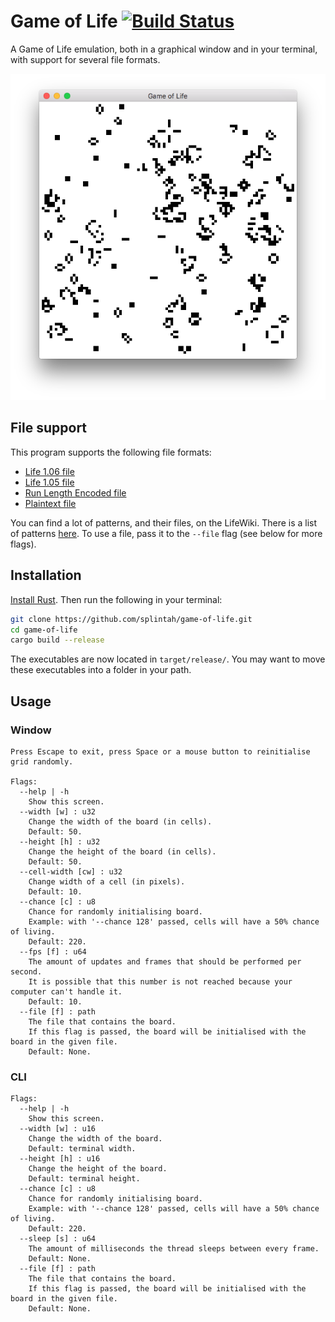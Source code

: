 # Game of Life [![Build Status](https://travis-ci.org/splintah/game-of-life.svg?branch=master)](https://travis-ci.org/splintah/game-of-life)
A Game of Life emulation, both in a graphical window and in your terminal, with support for several file formats.

![Window Demo](./window-demo.png)

## File support
This program supports the following file formats:
- [Life 1.06 file](http://www.conwaylife.com/wiki/Life_1.06)
- [Life 1.05 file](http://www.conwaylife.com/wiki/Life_1.05)
- [Run Length Encoded file](http://www.conwaylife.com/wiki/Run_Length_Encoded)
- [Plaintext file](http://www.conwaylife.com/wiki/Plaintext)

You can find a lot of patterns, and their files, on the LifeWiki.
There is a list of patterns [here](http://www.conwaylife.com/wiki/Category:Patterns).
To use a file, pass it to the `--file` flag (see below for more flags).

## Installation
[Install Rust](https://www.rust-lang.org/en-US/). Then run the following in your terminal:

```bash
git clone https://github.com/splintah/game-of-life.git
cd game-of-life
cargo build --release
```

The executables are now located in `target/release/`.
You may want to move these executables into a folder in your path.

## Usage
### Window
```
Press Escape to exit, press Space or a mouse button to reinitialise grid randomly.

Flags:
  --help | -h
    Show this screen.
  --width [w] : u32
    Change the width of the board (in cells).
    Default: 50.
  --height [h] : u32
    Change the height of the board (in cells).
    Default: 50.
  --cell-width [cw] : u32
    Change width of a cell (in pixels).
    Default: 10.
  --chance [c] : u8
    Chance for randomly initialising board.
    Example: with '--chance 128' passed, cells will have a 50% chance of living.
    Default: 220.
  --fps [f] : u64
    The amount of updates and frames that should be performed per second.
    It is possible that this number is not reached because your computer can't handle it.
    Default: 10.
  --file [f] : path
    The file that contains the board.
    If this flag is passed, the board will be initialised with the board in the given file.
    Default: None.
```

### CLI
```
Flags:
  --help | -h
    Show this screen.
  --width [w] : u16
    Change the width of the board.
    Default: terminal width.
  --height [h] : u16
    Change the height of the board.
    Default: terminal height.
  --chance [c] : u8
    Chance for randomly initialising board.
    Example: with '--chance 128' passed, cells will have a 50% chance of living.
    Default: 220.
  --sleep [s] : u64
    The amount of milliseconds the thread sleeps between every frame.
    Default: None.
  --file [f] : path
    The file that contains the board.
    If this flag is passed, the board will be initialised with the board in the given file.
    Default: None.
```
